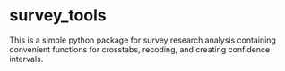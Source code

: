 # survey_tools

This is a simple python package for survey research analysis containing convenient functions for crosstabs, recoding, and creating confidence intervals.